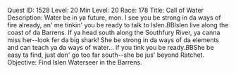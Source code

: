 Quest ID: 1528
Level: 20
Min Level: 20
Race: 178
Title: Call of Water
Description: Water be in ya future, mon. I see you be strong in da ways of fire already, an' me tinkin' you be ready to talk to Islen.$B$BIslen live along the coast of da Barrens. If ya head south along the Southfury River, ya canna miss her--look fer da big shark! She be strong in da ways of da elements and can teach ya da ways of water... if you tink you be ready.$B$BShe be easy ta find, just don' go too far south--she be jus' beyond Ratchet.
Objective: Find Islen Waterseer in the Barrens.
